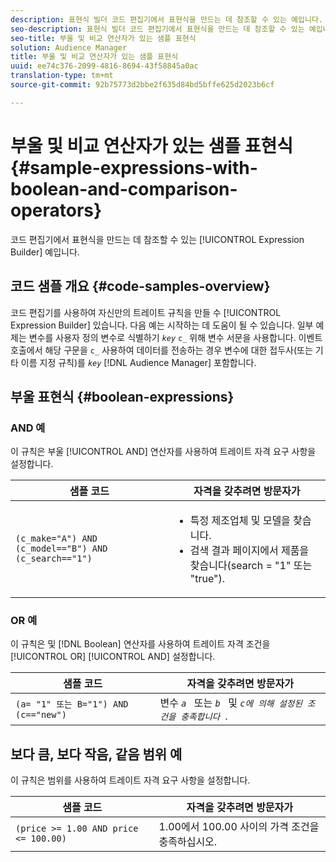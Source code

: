 ```yaml
---
description: 표현식 빌더 코드 편집기에서 표현식을 만드는 데 참조할 수 있는 예입니다.
seo-description: 표현식 빌더 코드 편집기에서 표현식을 만드는 데 참조할 수 있는 예입니다.
seo-title: 부울 및 비교 연산자가 있는 샘플 표현식
solution: Audience Manager
title: 부울 및 비교 연산자가 있는 샘플 표현식
uuid: ee74c376-2099-4816-8694-43f58845a0ac
translation-type: tm+mt
source-git-commit: 92b75773d2bbe2f635d84bd5bffe625d2023b6cf

---
```



# 부울 및 비교 연산자가 있는 샘플 표현식 {#sample-expressions-with-boolean-and-comparison-operators}

코드 편집기에서 표현식을 만드는 데 참조할 수 있는 [!UICONTROL Expression Builder] 예입니다.

## 코드 샘플 개요 {#code-samples-overview}

<!-- r_tb_expression_samples.xml -->

코드 편집기를 사용하여 자신만의 트레이트 규칙을 만들 수 [!UICONTROL Expression Builder] 있습니다. 다음 예는 시작하는 데 도움이 될 수 있습니다. 일부 예제는 변수를 사용자 정의 변수로 식별하기 *`key`* `c_` 위해 변수 서문을 사용합니다. 이벤트 호출에서 해당 구문을 `c_` 사용하여 데이터를 전송하는 경우 변수에 대한 접두사(또는 기타 이름 지정 규칙)를 *`key`* [!DNL Audience Manager] 포함합니다.

## 부울 표현식 {#boolean-expressions}

### AND 예

이 규칙은 부울 [!UICONTROL AND] 연산자를 사용하여 트레이트 자격 요구 사항을 설정합니다.

<table id="table_7C5E23EC9E0F43B182EA9771D7BB6E87"> 
 <thead> 
  <tr> 
   <th colname="col1" class="entry"> 샘플 코드 </th> 
   <th colname="col2" class="entry"> 자격을 갖추려면 방문자가 </th> 
  </tr> 
 </thead>
 <tbody> 
  <tr> 
   <td colname="col1"><code>(c_make="A") AND (c_model=="B") AND (c_search=="1")</code> </td> 
   <td colname="col2"> 
    <ul id="ul_F1BB5084FB794BE7A3569F9C106FC481"> 
     <li id="li_56E8C3BACF1C4B33A46CF92C51FF2286">특정 제조업체 및 모델을 찾습니다. </li> 
     <li id="li_DD55F053BFCF4B0888B6994013000DB2">검색 결과 페이지에서 제품을 찾습니다(search = "1" 또는 "true"). </li> 
    </ul> </td> 
  </tr> 
 </tbody> 
</table>

### OR 예

이 규칙은 및 [!DNL Boolean] 연산자를 사용하여 트레이트 자격 조건을 [!UICONTROL OR] [!UICONTROL AND] 설정합니다.

<table id="table_6E8BA5EE1D7F4DCC9A92074D0C2C050E"> 
 <thead> 
  <tr> 
   <th colname="col1" class="entry"> 샘플 코드 </th> 
   <th colname="col2" class="entry"> 자격을 갖추려면 방문자가 </th> 
  </tr> 
 </thead>
 <tbody> 
  <tr> 
   <td colname="col1"><code>(a= "1" 또는 B="1") AND (c=="new")</code> </td> 
   <td colname="col2"> 변수 <code><i>a </i></code> 또는 <code><i>b </i></code> 및 <code><i>c에 의해 설정된 조건을 충족합니다 </i></code>. </td> 
  </tr> 
 </tbody> 
</table>

## 보다 큼, 보다 작음, 같음 범위 예

이 규칙은 범위를 사용하여 트레이트 자격 요구 사항을 설정합니다.

<table id="table_988DE28E35D94348ADD334FB4C9F68D3"> 
 <thead> 
  <tr> 
   <th colname="col1" class="entry"> 샘플 코드 </th> 
   <th colname="col2" class="entry"> 자격을 갖추려면 방문자가 </th> 
  </tr> 
 </thead>
 <tbody> 
  <tr> 
   <td colname="col1"><code>(price &gt;= 1.00 AND price &lt;= 100.00)</code> </td> 
   <td colname="col2"> 1.00에서 100.00 사이의 가격 조건을 충족하십시오. </td> 
  </tr> 
 </tbody> 
</table>